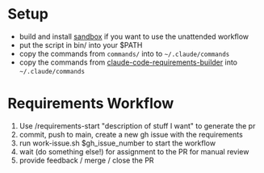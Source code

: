 # Setup

- build and install [sandbox](https://github.com/anoek/sandbox) if you want to use the unattended workflow
- put the script in bin/ into your $PATH
- copy the commands from `commands/` into to `~/.claude/commands`
- copy the commands from [claude-code-requirements-builder](https://github.com/rizethereum/claude-code-requirements-builder) into `~/.claude/commands`

# Requirements Workflow

1. Use /requirements-start "description of stuff I want" to generate the pr
2. commit, push to main, create a new gh issue with the requirements
3. run work-issue.sh $gh_issue_number to start the workflow
4. wait (do something else!) for assignment to the PR for manual review
5. provide feedback / merge / close the PR
